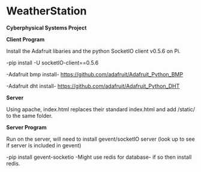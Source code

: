 # WeatherStation
**Cyberphysical Systems Project**

**Client Program**

Install the Adafruit libaries and the  python SocketIO client v0.5.6 on Pi.


-pip install -U socketIO-client==0.5.6

-Adafruit bmp install- https://github.com/adafruit/Adafruit_Python_BMP

-Adafruit dht install- https://github.com/adafruit/Adafruit_Python_DHT


**Server**

Using apache, index.html replaces their standard index.html and add /static/ to the same folder. 


**Server Program**

Run on the server, will need to install gevent/socketIO server (look up to see if server is included in gevent)

-pip install gevent-socketio
-Might use redis for database- if so then install redis.
